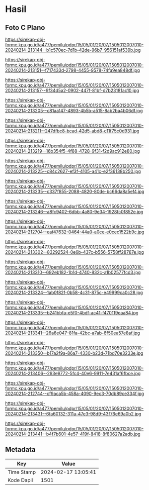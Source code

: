 # Hasil

## Foto C Plano

https://sirekap-obj-formc.kpu.go.id/a477/pemilu/pdpr/15/05/01/20/07/1505012007010-20240214-213144--b1c570ec-7d1b-42de-96b7-956151af539b.jpg

https://sirekap-obj-formc.kpu.go.id/a477/pemilu/pdpr/15/05/01/20/07/1505012007010-20240214-213151--f717433d-2798-4455-9578-74fa9ea848df.jpg

https://sirekap-obj-formc.kpu.go.id/a477/pemilu/pdpr/15/05/01/20/07/1505012007010-20240214-213157--9f34d5a2-0902-447f-81bf-d7b23181ac10.jpg

https://sirekap-obj-formc.kpu.go.id/a477/pemilu/pdpr/15/05/01/20/07/1505012007010-20240214-213205--c81aa147-4893-4b5b-a515-8ab2ba4b06df.jpg

https://sirekap-obj-formc.kpu.go.id/a477/pemilu/pdpr/15/05/01/20/07/1505012007010-20240214-213211--247dfbc8-bcad-42d5-abd8-c11f75c0d931.jpg

https://sirekap-obj-formc.kpu.go.id/a477/pemilu/pdpr/15/05/01/20/07/1505012007010-20240214-213219--16b354f5-4f88-4728-9f31-f2d9ac912e80.jpg

https://sirekap-obj-formc.kpu.go.id/a477/pemilu/pdpr/15/05/01/20/07/1505012007010-20240214-213225--c84c2627-ef3f-4105-a41c-e2f36138b250.jpg

https://sirekap-obj-formc.kpu.go.id/a477/pemilu/pdpr/15/05/01/20/07/1505012007010-20240214-213235--c337f855-2088-4820-80de-bc66da8a5ef4.jpg

https://sirekap-obj-formc.kpu.go.id/a477/pemilu/pdpr/15/05/01/20/07/1505012007010-20240214-213246--a8fc9402-6dbb-4a80-9e34-1928fc0f852e.jpg

https://sirekap-obj-formc.kpu.go.id/a477/pemilu/pdpr/15/05/01/20/07/1505012007010-20240214-212704--eaf47632-0464-44a0-a0ce-e0cec1522b9c.jpg

https://sirekap-obj-formc.kpu.go.id/a477/pemilu/pdpr/15/05/01/20/07/1505012007010-20240214-213302--83292524-0e6b-437c-b556-5758ff28787e.jpg

https://sirekap-obj-formc.kpu.go.id/a477/pemilu/pdpr/15/05/01/20/07/1505012007010-20240214-213310--692eb182-1b1d-4740-832c-a1b02577fcd3.jpg

https://sirekap-obj-formc.kpu.go.id/a477/pemilu/pdpr/15/05/01/20/07/1505012007010-20240214-213324--1ab0f82f-0b58-4c31-875c-e49999ca0c28.jpg

https://sirekap-obj-formc.kpu.go.id/a477/pemilu/pdpr/15/05/01/20/07/1505012007010-20240214-213335--b241bbfa-e5f0-4bdf-ac41-f470119eaa84.jpg

https://sirekap-obj-formc.kpu.go.id/a477/pemilu/pdpr/15/05/01/20/07/1505012007010-20240214-213341--26a6e047-81fa-42bc-a7ab-6f50ea57e8af.jpg

https://sirekap-obj-formc.kpu.go.id/a477/pemilu/pdpr/15/05/01/20/07/1505012007010-20240214-213350--b17a2f9a-86a7-4330-b23d-71bd70e3233e.jpg

https://sirekap-obj-formc.kpu.go.id/a477/pemilu/pdpr/15/05/01/20/07/1505012007010-20240214-213406--293e9772-5fc4-40e6-9911-7e431af6fbce.jpg

https://sirekap-obj-formc.kpu.go.id/a477/pemilu/pdpr/15/05/01/20/07/1505012007010-20240214-212744--cf9aca5b-458a-4090-9ec3-70db89ce334f.jpg

https://sirekap-obj-formc.kpu.go.id/a477/pemilu/pdpr/15/05/01/20/07/1505012007010-20240214-213431--6fa60132-311a-47e3-98d9-43f76e69a0b2.jpg

https://sirekap-obj-formc.kpu.go.id/a477/pemilu/pdpr/15/05/01/20/07/1505012007010-20240214-213441--b4f7b601-4e57-419f-8418-8f80627a2adb.jpg


## Metadata

| Key        | Value               |
| ---------- | ------------------- |
| Time Stamp | 2024-02-17 13:05:41 |
| Kode Dapil | 1501                |



